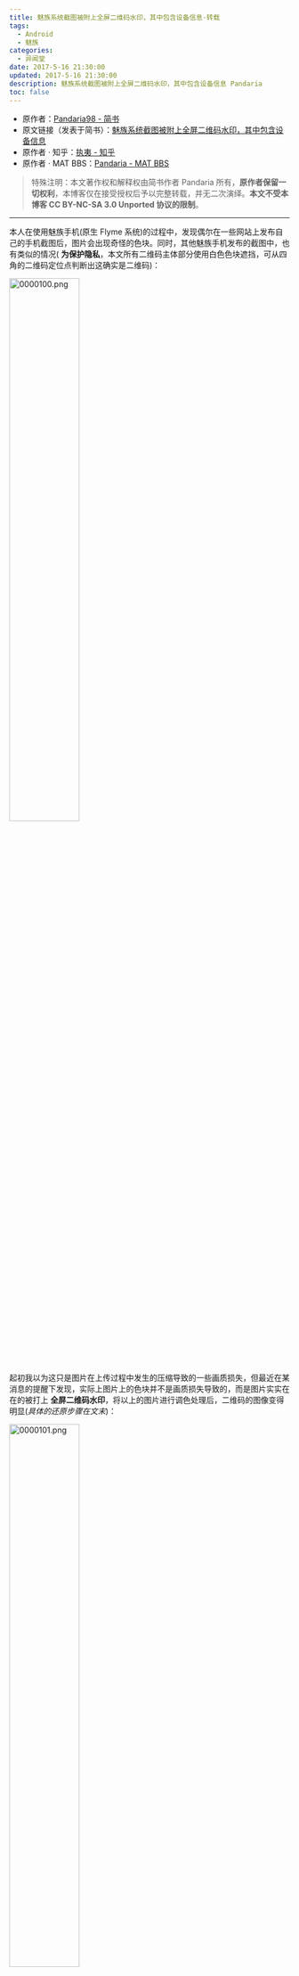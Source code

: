 ```yaml
---
title: 魅族系统截图被附上全屏二维码水印，其中包含设备信息·转载
tags:
  - Android
  - 魅族
categories:
  - 异闻堂
date: 2017-5-16 21:30:00
updated: 2017-5-16 21:30:00
description: 魅族系统截图被附上全屏二维码水印，其中包含设备信息 Pandaria
toc: false
---
```


<!-- more -->

- 原作者：[Pandaria98 - 简书](http://www.jianshu.com/u/f5f26e7f4133)
- 原文链接（发表于简书）：[魅族系统截图被附上全屏二维码水印，其中包含设备信息](http://www.jianshu.com/p/a1119d547f3d)
- 原作者 · 知乎：[执夷 - 知乎](https://www.zhihu.com/people/wu-ling-jiang-71/activities)
- 原作者 · MAT BBS：[Pandaria - MAT BBS](https://mat.letitfly.me/?4414)

> 特殊注明：本文著作权和解释权由简书作者 Pandaria 所有，**原作者保留一切权利**，本博客仅在接受授权后予以完整转载，并无二次演绎。**本文不受本博客 CC BY-NC-SA 3.0 Unported 协议的限制**。

----

本人在使用魅族手机(原生 Flyme 系统)的过程中，发现偶尔在一些网站上发布自己的手机截图后，图片会出现奇怪的色块。同时，其他魅族手机发布的截图中，也有类似的情况( **为保护隐私**，本文所有二维码主体部分使用白色色块遮挡，可从四角的二维码定位点判断出这确实是二维码)：

<img src="https://p0.ssl.qhmsg.com/t01c11d0d22f6388477.png" style="width:50%" alt="0000100.png" />

起初我以为这只是图片在上传过程中发生的压缩导致的一些画质损失，但最近在某消息的提醒下发现，实际上图片上的色块并不是画质损失导致的，而是图片实实在在的被打上 **全屏二维码水印**，将以上的图片进行调色处理后，二维码的图像变得明显(*具体的还原步骤在文末*)：

<img src="https://p0.ssl.qhmsg.com/t018d55545561cd3edd.png" style="width:50%" alt="0000101.png" />

在**反色**之后，它就是一个实实在在的二维码了：

<img src="https://ws1.sinaimg.cn/large/006p1CKwly1fg73x8eylzj30u00vi3ym.jpg" style="width:50%" alt="0000102.png" />

识别结果是(为保护隐私，本文字符串中部分字符用「*」号代替)：

```
#192#168#0#115#,460013*****8248#A10ABN****3H#m1metal
```

稍加分析，可以容易的判断出：

- 前四串字符是 IP 地址，这里是一个内网 IP
- 第五串字符是 IMSI 码，类似 IMEI，用于标识 SIM 卡
- 第六串字符是魅族设备的序列号
- 最后一串字符是魅族设备的型号
- 关于 IMSI

我对于 IMSI 也是知之甚少，这里将我通过搜索引擎的来的结果列于下方(不保证准确)：

- IMSI 与 手机号码 没有必然的对应关系
- IMSI 在到达运营商的交换机才可知道与 手机号码 相应的对应关系
- **可能**存在通过 IMSI 得到地域位置的算法

另外，在探索过程中，在魅族社区找到了这样一张图：

<img src="https://p0.ssl.qhmsg.com/t019e0aa67c4b1dd994.png" style="width:50%" alt="0000103.png" />


经过同样的步骤还原之后，得到了这样一张二维码：

<img src="https://p0.ssl.qhmsg.com/t017a9223e95c5c983e.png" style="width:50%" alt="0000104.png" />

识别结果是：

```
#---#---#---#---#460011*****2453#95AQACQ****M7#MX6#
```

结果完全类似，只是由于可能是断网截图，IP 信息被留空了。
那么问题就来了，这种现象到底是不是个例呢？

**不是，它是完全可以被复现的。**

复现的方法非常简单，只要截图的背景颜色较深，就会出现二维码水印。而浅色背景的截图则不会出现二维码。

> 注：以下测试基于本人自己的手机

- 机型：魅族 PRO 6
- 固件版本：Flyme 6.0.2.0A
- 这是截至本文发布，魅族官网上 PRO 6 的稳定版固件的最新版本：

![0000105.png](https://p0.ssl.qhmsg.com/t01c995c3606adffde7.png)

----

下面是我在 JuiceSSH 中截图以后得到的图片：

<img src="https://p0.ssl.qhmsg.com/t01127b996ac4a4b206.png" style="width:50%" alt="0000106.png" />

在手机上打开，肉眼几乎看不出上面有二维码(但还是能看见)，而在电脑上打开，由于图片解码库不同的缘故，可能导致完全看不到二维码，但是通过在网站上发布，经过服务端的压缩之后，二维码变得明显：

<img src="https://p0.ssl.qhmsg.com/t0109bac30762b99cf6.png" style="width:50%" alt="0000107.png" />

同样的步骤将二维码还原：

<img src="https://p0.ssl.qhmsg.com/t01cf8ac4cd352783f4.png" style="width:50%" alt="0000108.png" />

识别的结果：

```
#---#---#---#---#460023*****9130,460009*****0563#80QBC***JFY#PRO6#
```

由于我的手机是双卡，所以 IMSI 也有两个。经过在 OSBuild 这个应用中查看发现，与手机实际的 IMSI 吻合。
而下面是用 fooView 第三方截图获得的图片，没有任何的二维码水印。

<img src="https://p0.ssl.qhmsg.com/t0169e437258248bbfd.png" style="width:50%" alt="0000109.png" />

### 还原步骤

- 使用魅族手机在 JuiceSSH 等背景颜色较深且为纯色的应用内进行系统截图，也可以对上方展示的没有二维码的图进行截图
- 此时用手机的图库查看图片，仔细看可以看到轻微的二维码
- 到酷安等发布图片将遭到压缩的网站上发布图片，获取压缩后的图片，如果直接用 Photo Editor 对原图进行还原，可能根本看不到二维码
- 使用 Photo Editor 调整
  - 打开图片，选择「色阶」，调整上方三个滑块至靠近波峰处，二维码将变得明显，点击右上角的勾保存操作(保存操作这一步下同)
  - 选择「特效」-「自动对比度」，保存
  - 选择「特效」-「负片」，保存
  - 点击右上角的蓝色保存按钮，保存图片到指定的路径
- 识别你获得的二维码图片

本文只讲述事实，不作过多评价。
只是希望各位不要再用魅族的系统截图。
推荐使用第三方截图。

> **以下是目前为止与魅族官方人员对话的截图：**

![0000113.png](https://p0.ssl.qhmsg.com/t01d2d5a4812c8572b5.png)
![0000111.png](https://p0.ssl.qhmsg.com/t010b49bfffb28223d9.png)
![0000112.png](https://p0.ssl.qhmsg.com/t0140142e8ff6151396.png)

----

- 原作者授权 [RockyLo](https://akarin.moe) 转载的知乎专栏：[转载：魅族系统截图被附上全屏二维码水印，其中包含设备信息 - 知乎专栏](https://zhuanlan.zhihu.com/p/26936016)
- 与本文章相关的知乎问题在此处：[如何评价魅族为系统截图添加水印的行为？ - 知乎](https://www.zhihu.com/question/59919887)
- 对于位于知乎专栏和原文简书评论区的疑问，原作者补充了发现此问题的系统版本截图：

<img src="https://p0.ssl.qhmsg.com/t0159206f3edb0a64b8.jpg" style="width:50%" alt="0000110.jpg" />

> 直到 `2017年/5月/16日` 为止此版本依旧是魅族官方最新的稳定版。